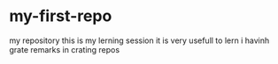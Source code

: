 # my-first-repo
my repository
this is my lerning session 
it is very usefull to lern 
i havinh grate remarks in crating repos

